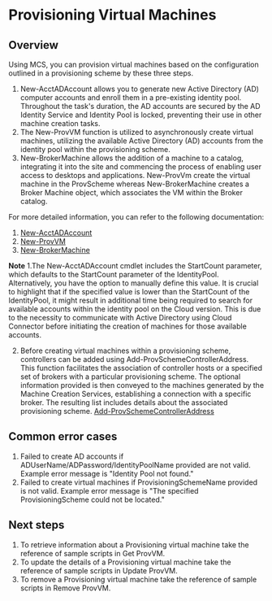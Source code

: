# Provisioning Virtual Machines
## Overview
Using MCS, you can provision virtual machines based on the configuration outlined in a provisioning scheme by these three steps. 
1. New-AcctADAccount allows you to generate new Active Directory (AD) computer accounts and enroll them in a pre-existing identity pool. Throughout the task's duration, the AD accounts are secured by the AD Identity Service and Identity Pool is locked, preventing their use in other machine creation tasks. 
2. The New-ProvVM function is utilized to asynchronously create virtual machines, utilizing the available Active Directory (AD) accounts from the identity pool within the provisioning scheme.
3. New-BrokerMachine allows the addition of a machine to a catalog, integrating it into the site and commencing the process of enabling user access to desktops and applications. 
New-ProvVm create the virtual machine in the ProvScheme whereas New-BrokerMachine creates a Broker Machine object, which associates the VM within the Broker catalog. 

For more detailed information, you can refer to the following documentation:
1. [New-AcctADAccount](https://developer-docs.citrix.com/en-us/citrix-virtual-apps-desktops-sdk/current-release/ADIdentity/New-AcctADAccount.html)
2. [New-ProvVM](https://developer-docs.citrix.com/en-us/citrix-virtual-apps-desktops-sdk/current-release/MachineCreation/New-ProvVM.html)
3. [New-BrokerMachine](https://developer-docs.citrix.com/en-us/citrix-virtual-apps-desktops-sdk/current-release/Broker/New-BrokerMachine.html)

**Note**
1.The New-AcctADAccount cmdlet includes the StartCount parameter, which defaults to the StartCount parameter of the IdentityPool. Alternatively, you have the option to manually define this value. It is crucial to highlight that if the specified value is lower than the StartCount of the IdentityPool, it might result in additional time being required to search for available accounts within the identity pool on the Cloud version. This is due to the necessity to communicate with Active Directory using Cloud Connector before initiating the creation of machines for those available accounts.

2. Before creating virtual machines within a provisioning scheme, controllers can be added using Add-ProvSchemeControllerAddress. This function facilitates the association of controller hosts or a specified set of brokers with a particular provisioning scheme. The optional information provided is then conveyed to the machines generated by the Machine Creation Services, establishing a connection with a specific broker. The resulting list includes details about the associated provisioning scheme.
[Add-ProvSchemeControllerAddress](https://developer-docs.citrix.com/en-us/citrix-daas-sdk/machinecreation/add-provschemecontrolleraddress)

## Common error cases
1. Failed to create AD accounts if ADUserName/ADPassword/IdentityPoolName provided are not valid. Example error message is "Identity Pool not found."
2. Failed to create virtual machines if ProvisioningSchemeName provided is not valid. Example error message is "The specified ProvisioningScheme could not be located."

## Next steps
1. To retrieve information about a Provisioning virtual machine take the reference of sample scripts in Get ProvVM.
2. To update the details of a Provisioning virtual machine take the reference of sample scripts in Update ProvVM.
3. To remove a Provisioning virtual machine take the reference of sample scripts in Remove ProvVM.